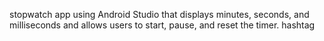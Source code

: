  stopwatch app using Android Studio that displays minutes, seconds, and milliseconds and allows users to start, pause, and reset the timer. hashtag
